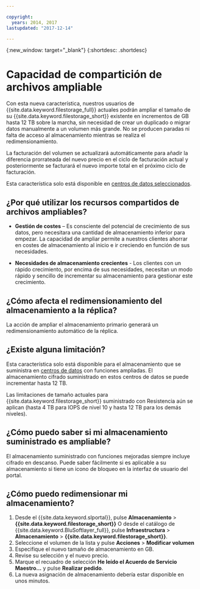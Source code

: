 ```yaml
---

copyright:
  years: 2014, 2017
lastupdated: "2017-12-14"

---
```

{:new_window: target="_blank"}
{:shortdesc: .shortdesc}

# Capacidad de compartición de archivos ampliable

Con esta nueva característica, nuestros usuarios de {{site.data.keyword.filestorage_full}} actuales podrán ampliar el tamaño de su {{site.data.keyword.filestorage_short}} existente en incrementos de GB hasta 12 TB sobre la marcha, sin necesidad de crear un duplicado o migrar datos manualmente a un volumen más grande.  No se producen paradas ni falta de acceso al almacenamiento mientras se realiza el redimensionamiento. 

La facturación del volumen se actualizará automáticamente para añadir la diferencia prorrateada del nuevo precio en el ciclo de facturación actual y posteriormente se facturará el nuevo importe total en el próximo ciclo de facturación.

Esta característica solo está disponible en [centros de datos seleccionados](new-ibm-block-and-file-storage-location-and-features.html). 

## ¿Por qué utilizar los recursos compartidos de archivos ampliables?

- **Gestión de costes** – Es consciente del potencial de crecimiento de sus datos, pero necesitara una cantidad de almacenamiento inferior para empezar. La capacidad de ampliar permite a nuestros clientes ahorrar en costes de almacenamiento al inicio e ir creciendo en función de sus necesidades.  

- **Necesidades de almacenamiento crecientes** - Los clientes con un rápido crecimiento, por encima de sus necesidades, necesitan un modo rápido y sencillo de incrementar su almacenamiento para gestionar este crecimiento.

## ¿Cómo afecta el redimensionamiento del almacenamiento a la réplica?

La acción de ampliar el almacenamiento primario generará un redimensionamiento automático de la réplica.

## ¿Existe alguna limitación?

Esta característica solo está disponible para el almacenamiento que se suministra en [centros de datos](new-ibm-block-and-file-storage-location-and-features.html) con funciones ampliadas. El almacenamiento cifrado suministrado en estos centros de datos se puede incrementar hasta 12 TB. 

Las limitaciones de tamaño actuales para {{site.data.keyword.filestorage_short}} suministrado con Resistencia aún se aplican (hasta 4 TB para IOPS de nivel 10 y hasta 12 TB para los demás niveles).

## ¿Cómo puedo saber si mi almacenamiento suministrado es ampliable?

El almacenamiento suministrado con funciones mejoradas siempre incluye cifrado en descanso.  Puede saber fácilmente si es aplicable a su almacenamiento si tiene un icono de bloqueo en la interfaz de usuario del portal. 

## ¿Cómo puedo redimensionar mi almacenamiento?

1. Desde el {{site.data.keyword.slportal}}, pulse **Almacenamiento** > **{{site.data.keyword.filestorage_short}}** O desde el catálogo de {{site.data.keyword.BluSoftlayer_full}}, pulse **Infraestructura** > **Almacenamiento** > **{{site.data.keyword.filestorage_short}}**.
2. Seleccione el volumen de la lista y pulse **Acciones** > **Modificar volumen**
3. Especifique el nuevo tamaño de almacenamiento en GB.
4. Revise su selección y el nuevo precio.
5. Marque el recuadro de selección **He leído el Acuerdo de Servicio Maestro...** y pulse **Realizar pedido**.
6. La nueva asignación de almacenamiento debería estar disponible en unos minutos.

